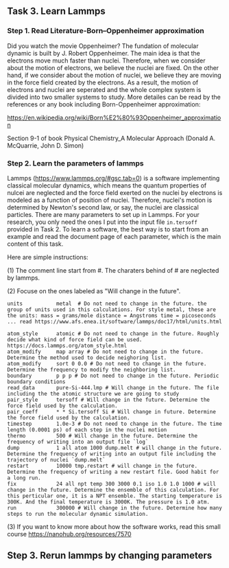 ## Task 3. Learn Lammps

### Step 1. Read Literature-Born–Oppenheimer approximation
Did you watch the movie Oppenheimer? The fundation of molecular dynamic is built by J. Robert Oppenheimer. The main idea is that the electrons move much faster than nuclei. Therefore, when we consider about the motion of electrons, we believe the nuclei are fixed. On the other hand, if we consider about the motion of nuclei, we believe they are moving in the force field created by the electrons. As a result, the motion of electrons and nuclei are seperated and the whole complex system is divided into two smaller systems to study. More detailes can be read by the references or any book including Born-Oppenheimer approximation:

https://en.wikipedia.org/wiki/Born%E2%80%93Oppenheimer_approximation

Section 9-1 of book Physical Chemistry_A Molecular Approach (Donald A. McQuarrie, John D. Simon)

### Step 2. Learn the parameters of lammps
Lammps (https://www.lammps.org/#gsc.tab=0) is a software implementing classical molecular dynamics, which means the quantum properties of nulcei are neglected and the force field exerted on the nuclei by electrons is modeled as a function of position of nuclei. Therefore, nuclei's motion is determined by Newton's second law, or say, the nuclei are classical particles. There are many parameters to set up in Lammps. For your research, you only need the ones I put into the input file `in.tersoff` provided in Task 2. To learn a software, the best way is to start from an example and read the document page of each parameter, which is the main content of this task.

Here are simple instructions:

(1) The comment line start from #. The charaters behind of # are neglected by lammps.

(2) Focuse on the ones labeled as "Will change in the future".
```
units           metal  # Do not need to change in the future. the group of units used in this calculations. For style metal, these are the units: mass = grams/mole distance = Angstroms time = picoseconds ... read https://www.afs.enea.it/software/lammps/doc17/html/units.html

atom_style      atomic # Do not need to change in the future. Roughly decide what kind of force field can be used. https://docs.lammps.org/atom_style.html
atom_modify     map array # Do not need to change in the future. Determine the method used to decide neighoring list.
atom_modify     sort 0 0.0 # Do not need to change in the future. Determine the frequency to modify the neighboring list.
boundary        p p p # Do not need to change in the future. Periodic boundary conditions
read_data       pure-Si-444.lmp # Will change in the future. The file including the the atomic structure we are going to study
pair_style      tersoff # Will change in the future. Determine the force field used by the calculation. 
pair_coeff      * * Si.tersoff Si # Will change in future. Determine the force field used by the calculation.
timestep        1.0e-3 # Do not need to change in the future. The time length (0.0001 ps) of each step in the nuclei motion
thermo          500 # Will change in the future. Determine the frequency of writing into an output file `log`
dump            1 all atom 1000 dump.melt # will change in the future. Determine the frequency of writing into an output file including the trajectory of nuclei `dump.melt`
restart         10000 tmp.restart # will change in the future. Determine the frequency of writing a new restart file. Good habit for a long run.
fix             24 all npt temp 300 3000 0.1 iso 1.0 1.0 1000 # will change in the future. Determine the ensemble of this calculation. For this perticular one, it is a NPT ensemble. The starting temperature is 300K. And the final temperature is 3000K. The pressure is 1.0 atm.
run             300000 # Will change in the future. Determine how many steps to run the molecular dynamic simulation.
```
(3) If you want to know more about how the software works, read this small course
https://nanohub.org/resources/7570

## Step 3. Rerun lammps by changing parameters
